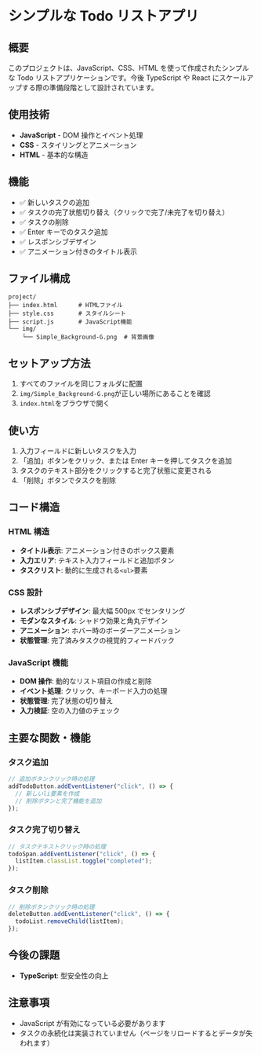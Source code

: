 # シンプルな Todo リストアプリ

## 概要

このプロジェクトは、JavaScript、CSS、HTML を使って作成されたシンプルな Todo リストアプリケーションです。今後 TypeScript や React にスケールアップする際の準備段階として設計されています。

## 使用技術

- **JavaScript** - DOM 操作とイベント処理
- **CSS** - スタイリングとアニメーション
- **HTML** - 基本的な構造

## 機能

- ✅ 新しいタスクの追加
- ✅ タスクの完了状態切り替え（クリックで完了/未完了を切り替え）
- ✅ タスクの削除
- ✅ Enter キーでのタスク追加
- ✅ レスポンシブデザイン
- ✅ アニメーション付きのタイトル表示

## ファイル構成

```
project/
├── index.html      # HTMLファイル
├── style.css       # スタイルシート
├── script.js       # JavaScript機能
└── img/
    └── Simple_Background-G.png  # 背景画像
```

## セットアップ方法

1. すべてのファイルを同じフォルダに配置
2. `img/Simple_Background-G.png`が正しい場所にあることを確認
3. `index.html`をブラウザで開く

## 使い方

1. 入力フィールドに新しいタスクを入力
2. 「追加」ボタンをクリック、または Enter キーを押してタスクを追加
3. タスクのテキスト部分をクリックすると完了状態に変更される
4. 「削除」ボタンでタスクを削除

## コード構造

### HTML 構造

- **タイトル表示**: アニメーション付きのボックス要素
- **入力エリア**: テキスト入力フィールドと追加ボタン
- **タスクリスト**: 動的に生成される`<ul>`要素

### CSS 設計

- **レスポンシブデザイン**: 最大幅 500px でセンタリング
- **モダンなスタイル**: シャドウ効果と角丸デザイン
- **アニメーション**: ホバー時のボーダーアニメーション
- **状態管理**: 完了済みタスクの視覚的フィードバック

### JavaScript 機能

- **DOM 操作**: 動的なリスト項目の作成と削除
- **イベント処理**: クリック、キーボード入力の処理
- **状態管理**: 完了状態の切り替え
- **入力検証**: 空の入力値のチェック

## 主要な関数・機能

### タスク追加

```javascript
// 追加ボタンクリック時の処理
addTodoButton.addEventListener("click", () => {
  // 新しいli要素を作成
  // 削除ボタンと完了機能を追加
});
```

### タスク完了切り替え

```javascript
// タスクテキストクリック時の処理
todoSpan.addEventListener("click", () => {
  listItem.classList.toggle("completed");
});
```

### タスク削除

```javascript
// 削除ボタンクリック時の処理
deleteButton.addEventListener("click", () => {
  todoList.removeChild(listItem);
});
```

## 今後の課題

- **TypeScript**: 型安全性の向上

## 注意事項

- JavaScript が有効になっている必要があります
- タスクの永続化は実装されていません（ページをリロードするとデータが失われます）
